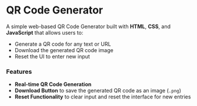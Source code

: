 <h1> QR Code Generator</h1>

A simple web-based QR Code Generator built with **HTML**, **CSS**, and **JavaScript** that allows users to:
-  Generate a QR code for any text or URL
-  Download the generated QR code image
-  Reset the UI to enter new input



<h3>Features</h3>

- **Real-time QR Code Generation** 
- **Download Button** to save the generated QR code as an image (`.png`)
- **Reset Functionality** to clear input and reset the interface for new entries
